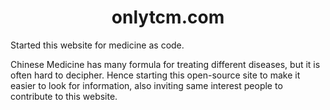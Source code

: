 <h1 align="center">
   onlytcm.com
</h1>

Started this website for medicine as code.

Chinese Medicine has many formula for treating different diseases, but it is often hard to decipher. Hence starting this open-source site to make it easier to look for information, also inviting same interest people to contribute to this website.

